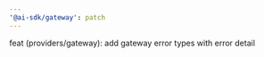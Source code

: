 ```yaml
---
'@ai-sdk/gateway': patch
---
```


feat (providers/gateway): add gateway error types with error detail
